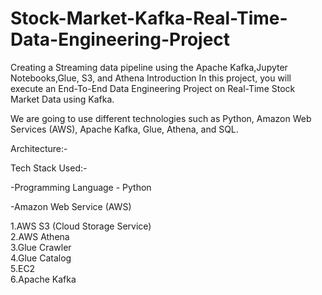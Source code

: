 # Stock-Market-Kafka-Real-Time-Data-Engineering-Project
Creating a Streaming data pipeline using the Apache Kafka,Jupyter Notebooks,Glue, S3, and Athena
Introduction
In this project, you will execute an End-To-End Data Engineering Project on Real-Time Stock Market Data using Kafka.

We are going to use different technologies such as Python, Amazon Web Services (AWS), Apache Kafka, Glue, Athena, and SQL.

Architecture:-



Tech Stack Used:-

-Programming Language - Python

-Amazon Web Service (AWS)

1.AWS S3 (Cloud Storage Service) <br>
2.AWS Athena<br>
3.Glue Crawler<br>
4.Glue Catalog<br>
5.EC2<br>
6.Apache Kafka<br>

